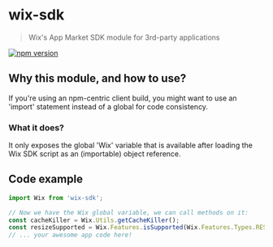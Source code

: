 # wix-sdk

> Wix's App Market SDK module for 3rd-party applications

[![npm version](https://badge.fury.io/js/wix-sdk.svg)](https://badge.fury.io/js/wix-sdk)

## Why this module, and how to use?
If you're using an npm-centric client build, you might want to use an
'import' statement instead of a global for code consistency.

### What it does?
It only exposes the global 'Wix' variable that is available after loading 
the Wix SDK script as an (importable) object reference.

## Code example 
```js
import Wix from 'wix-sdk';

// Now we have the Wix global variable, we can call methods on it:
const cacheKiller = Wix.Utils.getCacheKiller();
const resizeSupported = Wix.Features.isSupported(Wix.Features.Types.RESIZE_COMPONENT, function (data){console.log(data)});
// ... your awesome app code here!

```
